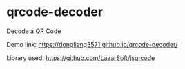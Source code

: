 # qrcode-decoder

Decode a QR Code

Demo link: https://dongliang3571.github.io/qrcode-decoder/


Library used: https://github.com/LazarSoft/jsqrcode